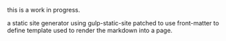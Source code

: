this is a work in progress.

a static site generator using gulp-static-site patched to use front-matter to define template used to render the markdown into a page.